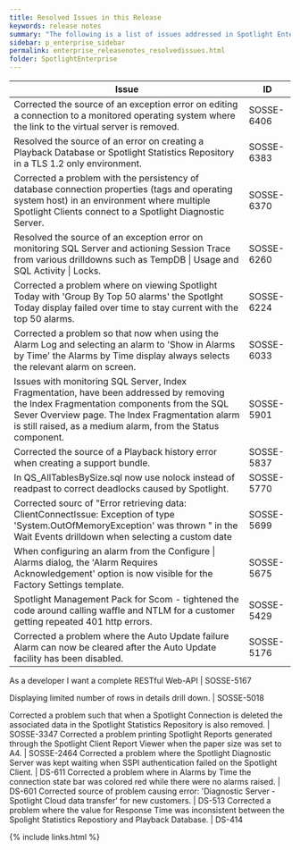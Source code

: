 ```yaml
---
title: Resolved Issues in this Release
keywords: release notes
summary: "The following is a list of issues addressed in Spotlight Enterprise 12.0"
sidebar: p_enterprise_sidebar
permalink: enterprise_releasenotes_resolvedissues.html
folder: SpotlightEnterprise
---
```



Issue | ID
------|---
Corrected the source of an exception error on editing a connection to a monitored operating system where the link to the virtual server is removed. | SOSSE-6406
Resolved the source of an error on creating a Playback Database or Spotlight Statistics Repository in a TLS 1.2 only environment. | SOSSE-6383
Corrected a problem with the persistency of database connection properties (tags and operating system host) in an environment where multiple Spotlight Clients connect to a Spotlight Diagnostic Server. | SOSSE-6370
Resolved the source of an exception error on monitoring SQL Server and actioning Session Trace from various drilldowns such as TempDB \| Usage and SQL Activity \| Locks. | SOSSE-6260
Corrected a problem where on viewing Spotlight Today with 'Group By Top 50 alarms' the Spotlght Today display failed over time to stay current with the top 50 alarms. | SOSSE-6224
Corrected a problem so that now when using the Alarm Log and selecting an alarm to 'Show in Alarms by Time' the Alarms by Time display always selects the relevant alarm on screen. | SOSSE-6033
Issues with monitoring SQL Server, Index Fragmentation, have been addressed by removing the Index Fragmentation components from the SQL Sever Overview page. The Index Fragmentation alarm is still raised, as a medium alarm, from the Status component. | SOSSE-5901
Corrected the source of a Playback history error when creating a support bundle. | SOSSE-5837
In QS_AllTablesBySize.sql now use nolock instead of readpast to correct deadlocks caused by Spotlight. | SOSSE-5770
Corrected sourc of "Error retrieving data: ClientConnectIssue: Exception of type 'System.OutOfMemoryException' was thrown " in the Wait Events drilldown when selecting a custom date | SOSSE-5699
When configuring an alarm from the Configure \| Alarms dialog, the 'Alarm Requires Acknowledgement' option is now visible for the Factory Settings template. | SOSSE-5675
Spotlight Management Pack for Scom - tightened the code around calling waffle and NTLM for a customer getting repeated 401 http errors. | SOSSE-5429
Corrected a problem where the Auto Update failure Alarm can now be cleared after the Auto Update facility has been disabled. | SOSSE-5176

As a developer I want a complete RESTful Web-API | SOSSE-5167

Displaying limited number of rows in details drill down. | SOSSE-5018

Corrected a problem such that when a Spotlight Connection is deleted the associated data in the Spotlight Statistics Repository is also removed. | SOSSE-3347
Corrected a problem printing Spotlight Reports generated through the Spotlight Client Report Viewer when the paper size was set to A4. | SOSSE-2464
Corrected a problem where the Spotlight Diagnostic Server was kept waiting when SSPI authentication failed on the Spotlight Client. | DS-611
Corrected a problem where in Alarms by Time the connection state bar was colored red while there were no alarms raised. | DS-601
Corrected source of problem causing error: 'Diagnostic Server - Spotlight Cloud data transfer' for new customers. | DS-513
Corrected a problem where the value for Response Time was inconsistent between the Spolight Statistics Repostiory and Playback Database. | DS-414







{% include links.html %}
